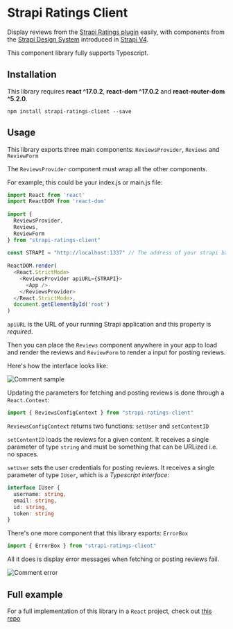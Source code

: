 # Strapi Ratings Client

Display reviews from the [Strapi Ratings plugin](https://npmjs.com/package/strapi-plugin-ratings) easily, with components from the [Strapi Design System](https://design-system-alpha.vercel.app) introduced in [Strapi V4](https://strapi.io/blog/announcing-strapi-v4).

This component library fully supports Typescript.

## Installation

This library requires **react ^17.0.2**, **react-dom ^17.0.2** and **react-router-dom ^5.2.0**.

    npm install strapi-ratings-client --save

## Usage

This library exports three main components: `ReviewsProvider`, `Reviews` and `ReviewForm`

The `ReviewsProvider` component must wrap all the other components.

For example, this could be your index.js or main.js file:

```ts
import React from 'react'
import ReactDOM from 'react-dom'
 
import {
  ReviewsProvider,
  Reviews,
  ReviewForm
} from "strapi-ratings-client"
 
const STRAPI = "http://localhost:1337" // The address of your strapi backend instance
 
ReactDOM.render(
  <React.StrictMode>
    <ReviewsProvider apiURL={STRAPI}>
      <App />
    </ReviewsProvider>
  </React.StrictMode>,
  document.getElementById('root')
)
```

`apiURL` is the URL of your running Strapi application and this property is *required*.

Then you can place the `Reviews` component anywhere in your app to load and render the reviews and `ReviewForm` to render a input for posting reviews.

Here's how the interface looks like:

![Comment sample](https://raw.githubusercontent.com/luisguve/strapi-ratings-client/main/review.png)

Updating the parameters for fetching and posting reviews is done through a `React.Context`:
```ts
import { ReviewsConfigContext } from "strapi-ratings-client"
```

`ReviewsConfigContext` returns two functions: `setUser` and `setContentID`

`setContentID` loads the reviews for a given content. It receives a single parameter of type `string` and must be something that can be URLized i.e. no spaces.

`setUser` sets the user credentials for posting reviews. It receives a single parameter of type `IUser`, which is a *Typescript interface*:

```ts
interface IUser {
  username: string,
  email: string,
  id: string,
  token: string
}
```

There's one more component that this library exports: `ErrorBox`

```ts
import { ErrorBox } from "strapi-ratings-client"
```

All it does is display error messages when fetching or posting reviews fail.

![Comment error](https://raw.githubusercontent.com/luisguve/strapi-ratings-client/main/error.PNG)

## Full example

For a full implementation of this library in a `React` project, check out [this repo](https://github.com/luisguve/strapi-ratings-client-example)